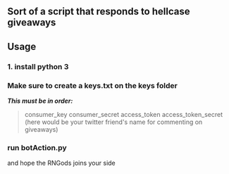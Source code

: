 ## Sort of a script that responds to hellcase giveaways

## Usage

### 1. install python 3

### Make sure to create a keys.txt on the keys folder
***This must be in order:***
>consumer_key
>consumer_secret
>access_token
>access_token_secret
>(here would be your twitter friend's name for commenting on giveaways)

### run botAction.py
and hope the RNGods joins your side